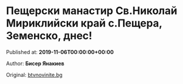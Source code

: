 
# Пещерски манастир Св.Николай Мириклийски край с.Пещера, Земенско, днес!

Published at: **2019-11-06T00:00:00+00:00**

Author: **Бисер Янакиев**

Original: [btvnovinite.bg](https://btvnovinite.bg/az-reporterut/priroda/peshterski-manastir-sv-nikolaj-miriklijski-kraj-s-peshtera-zemensko-dnes_537000.html)


